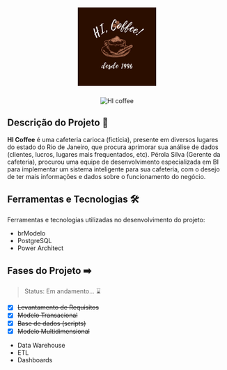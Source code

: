 <h1 align="center">
    <img alt="HICoffee" src="https://github.com/hosanabarcelos/HI-coffee/blob/main/.github/logo.jpeg" width="180" height="180" />
</h1>

<p align="center">
     <img alt="HI coffee" src="https://img.shields.io/badge/Business Intelligence- © HI, coffee! -%15C3D6?style=flat-square&color=2B0E00&labelColor=000">
</p>

## Descrição do Projeto 🔎

**HI Coffee** é uma cafeteria carioca (fictícia), presente em diversos lugares do estado do Rio de Janeiro, que procura aprimorar sua análise de dados (clientes, lucros, lugares mais frequentados, etc). Pérola Silva (Gerente da cafeteria), procurou uma equipe de desenvolvimento especializada em BI para implementar um sistema inteligente para sua cafeteria, com o desejo de ter mais informações e dados sobre o funcionamento do negócio.

## Ferramentas e Tecnologias 🛠️

Ferramentas e tecnologias utilizadas no desenvolvimento do projeto:

- brModelo
- PostgreSQL
- Power Architect

## Fases do Projeto ➡️

> Status: Em andamento... ⌛
 - [x] <s>Levantamento de Requisitos</s>
 - [x] <s>Modelo Transacional</s>
 - [x] <s>Base de dados (scripts)</s>
 - [x] <s>Modelo Multidimensional</s>
 - Data Warehouse
 - ETL
 - Dashboards


